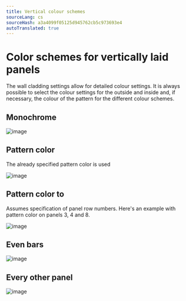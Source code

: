 ```yaml
---
title: Vertical colour schemes
sourceLang: cs
sourceHash: a3a4099f05125d945762cb5c973693e4
autoTranslated: true
---
```



# Color schemes for vertically laid panels

The wall cladding settings allow for detailed colour settings. It is always possible to select the colour settings for the outside and inside and, if necessary, the colour of the pattern for the different colour schemes.

## Monochrome

![image](img/224630984-e922ab3f-27f7-4860-a0c4-7f0a919c2d83.png)

## Pattern color
The already specified pattern color is used

![image](img/224630926-5821eee2-3b72-49b7-868d-fdb273100acc.png)

## Pattern color to
Assumes specification of panel row numbers. Here's an example with pattern color on panels 3, 4 and 8.

![image](img/224630814-7f84d865-a057-44ce-ba22-7a541a3c5f7b.png)

## Even bars

![image](img/224630680-1792807e-b143-40ba-bc3a-72767f1d4a9f.png)

## Every other panel

![image](img/224630639-5cce72e7-3f1d-40da-99d3-4eb346f51919.png)
